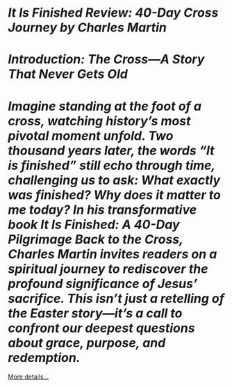# *It Is Finished Review: 40-Day Cross Journey by Charles Martin*

# *Introduction: The Cross—A Story That Never Gets Old*

# *Imagine standing at the foot of a cross, watching history’s most pivotal moment unfold. Two thousand years later, the words “It is finished” still echo through time, challenging us to ask: What exactly was finished? Why does it matter to me today? In his transformative book It Is Finished: A 40-Day Pilgrimage Back to the Cross, Charles Martin invites readers on a spiritual journey to rediscover the profound significance of Jesus’ sacrifice. This isn’t just a retelling of the Easter story—it’s a call to confront our deepest questions about grace, purpose, and redemption.*

[More details…](https://spiritualkhazaana.com/it-is-finished-cross-journey-charles-martin/)
